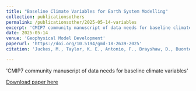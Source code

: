 ```yaml
---
title: "Baseline Climate Variables for Earth System Modelling"
collection: publicationsothers
permalink: /publicationsother/2025-05-14-variables
excerpt: 'CMIP7 community manuscript of data needs for baseline climate variables'
date: 2025-05-14
venue: 'Geophysical Model Development'
paperurl: 'https://doi.org/10.5194/gmd-18-2639-2025'
citation: 'Juckes, M., Taylor, K. E., Antonio, F., Brayshaw, D., Buontempo, C., Cao, J., Durack, P. J., Kawamiya, M., Kim, H., Lovato, T., Mackallah, C., Mizielinski, M., Nuzzo, A., Stockhause, M., Visioni, D., Walton, J., Turner, B., O Rourke, E., and Dingley, B.: Baseline Climate Variables for Earth System Modelling, Geosci. Model Dev., 18, 2639–2663, https://doi.org/10.5194/gmd-18-2639-2025, 2025.'

---
```

'CMIP7 community manuscript of data needs for baseline climate variables'

[Download paper here](https://doi.org/10.5194/gmd-18-2639-2025)